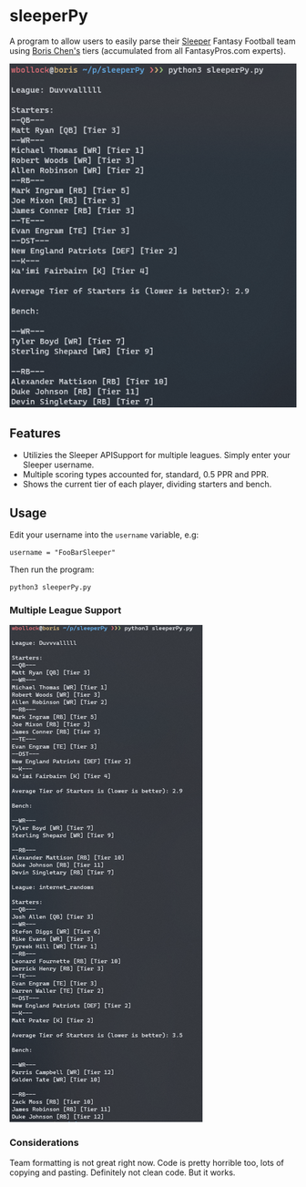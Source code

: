 # sleeperPy

A program to allow users to easily parse their [Sleeper](https://sleeper.app/) Fantasy Football team using [Boris Chen's](http://www.borischen.co/) tiers (accumulated from all FantasyPros.com experts).

![one team](img/one_team.png)

## Features

* Utilizies the Sleeper APISupport for multiple leagues. Simply enter your Sleeper username.
* Multiple scoring types accounted for, standard, 0.5 PPR and PPR. 
* Shows the current tier of each player, dividing starters and bench.

## Usage

Edit your username into the `username` variable, e.g:

```
username = "FooBarSleeper"
```

Then run the program:

```
python3 sleeperPy.py
```

### Multiple League Support

![two teams](img/two_teams.png)

### Considerations

Team formatting is not great right now. Code is pretty horrible too, lots of copying and pasting. Definitely not clean code. But it works.